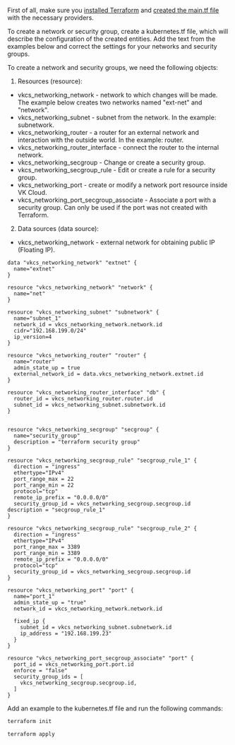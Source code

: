 <warn>

First of all, make sure you [installed Terraform](/docs/en/additionals/terraform/terraform-installation) and [created the main.tf file](/docs/en/additionals/terraform/terraform-provider-config) with the necessary providers.

</warn>

To create a network or security group, create a kubernetes.tf file, which will describe the configuration of the created entities. Add the text from the examples below and correct the settings for your networks and security groups.

To create a network and security groups, we need the following objects:

1. Resources (resource):

- vkcs_networking_network - network to which changes will be made. The example below creates two networks named "ext-net" and "network".
- vkcs_networking_subnet - subnet from the network. In the example: subnetwork.
- vkcs_networking_router - a router for an external network and interaction with the outside world. In the example: router.
- vkcs_networking_router_interface - connect the router to the internal network.
- vkcs_networking_secgroup - Change or create a security group.
- vkcs_networking_secgroup_rule - Edit or create a rule for a security group.
- vkcs_networking_port - create or modify a network port resource inside VK Cloud.
- vkcs_networking_port_secgroup_associate - Associate a port with a security group. Can only be used if the port was not created with Terraform.

2. Data sources (data source):

- vkcs_networking_network - external network for obtaining public IP (Floating IP).

```hcl
data "vkcs_networking_network" "extnet" {
  name="extnet"
}

resource "vkcs_networking_network" "network" {
  name="net"
}

resource "vkcs_networking_subnet" "subnetwork" {
  name="subnet_1"
  network_id = vkcs_networking_network.network.id
  cidr="192.168.199.0/24"
  ip_version=4
}

resource "vkcs_networking_router" "router" {
  name="router"
  admin_state_up = true
  external_network_id = data.vkcs_networking_network.extnet.id
}

resource "vkcs_networking_router_interface" "db" {
  router_id = vkcs_networking_router.router.id
  subnet_id = vkcs_networking_subnet.subnetwork.id
}


resource "vkcs_networking_secgroup" "secgroup" {
  name="security_group"
  description = "terraform security group"
}

resource "vkcs_networking_secgroup_rule" "secgroup_rule_1" {
  direction = "ingress"
  ethertype="IPv4"
  port_range_max = 22
  port_range_min = 22
  protocol="tcp"
  remote_ip_prefix = "0.0.0.0/0"
  security_group_id = vkcs_networking_secgroup.secgroup.id
description = "secgroup_rule_1"
}

resource "vkcs_networking_secgroup_rule" "secgroup_rule_2" {
  direction = "ingress"
  ethertype="IPv4"
  port_range_max = 3389
  port_range_min = 3389
  remote_ip_prefix = "0.0.0.0/0"
  protocol="tcp"
  security_group_id = vkcs_networking_secgroup.secgroup.id
}

resource "vkcs_networking_port" "port" {
  name="port_1"
  admin_state_up = "true"
  network_id = vkcs_networking_network.network.id

  fixed_ip {
    subnet_id = vkcs_networking_subnet.subnetwork.id
    ip_address = "192.168.199.23"
  }
}

resource "vkcs_networking_port_secgroup_associate" "port" {
  port_id = vkcs_networking_port.port.id
  enforce = "false"
  security_group_ids = [
    vkcs_networking_secgroup.secgroup.id,
  ]
}
```

Add an example to the kubernetes.tf file and run the following commands:

```bash
terraform init
```
```bash
terraform apply
```
